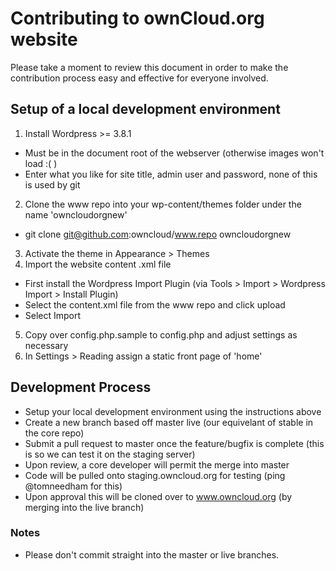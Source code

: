 # Contributing to ownCloud.org website

Please take a moment to review this document in order to make the contribution
process easy and effective for everyone involved.

## Setup of a local development environment

1. Install Wordpress >= 3.8.1
  * Must be in the document root of the webserver (otherwise images won't load :( )
  * Enter what you like for site title, admin user and password, none of this is used by git
2. Clone the www repo into your wp-content/themes folder under the name 'owncloudorgnew'
  * git clone git@github.com:owncloud/www.repo owncloudorgnew
3. Activate the theme in Appearance > Themes
4. Import the website content .xml file
  * First install the Wordpress Import Plugin (via Tools > Import > Wordpress Import > Install Plugin)
  * Select the content.xml file from the www repo and click upload
  * Select Import
5. Copy over config.php.sample to config.php and adjust settings as necessary
6. In Settings > Reading assign a static front page of 'home'

## Development Process

* Setup your local development environment using the instructions above
* Create a new branch based off master live (our equivelant of stable in the core repo)
* Submit a pull request to master once the feature/bugfix is complete (this is so we can test it on the staging server)
* Upon review, a core developer will permit the merge into master
* Code will be pulled onto staging.owncloud.org for testing (ping @tomneedham for this)
* Upon approval this will be cloned over to www.owncloud.org (by merging into the live branch)

### Notes

* Please don't commit straight into the master or live branches. 
